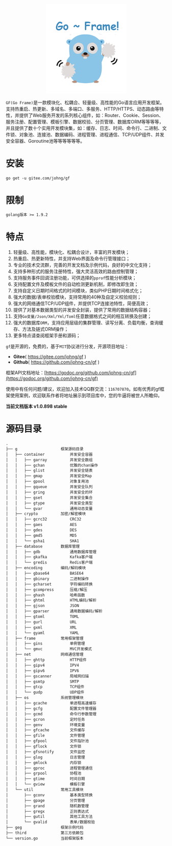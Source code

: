 <div align=center>
<img src="cover.png" width="250"/>
</div>

`GF(Go Frame)`是一款模块化、松耦合、轻量级、高性能的Go语言应用开发框架。支持热重启、热更新、多域名、多端口、多服务、HTTP/HTTPS、动态路由等特性，并提供了Web服务开发的系列核心组件，如：Router、Cookie、Session、服务注册、配置管理、模板引擎、数据校验、分页管理、数据库ORM等等等等，并且提供了数十个实用开发模块集，如：缓存、日志、时间、命令行、二进制、文件锁、对象池、连接池、数据编码、进程管理、进程通信、TCP/UDP组件、并发安全容器、Goroutine池等等等等等等。


# 安装
```html
go get -u gitee.com/johng/gf
```

# 限制
```html
golang版本 >= 1.9.2
```

# 特点
1. 轻量级、高性能，模块化、松耦合设计，丰富的开发模块；
1. 热重启、热更新特性，并支持Web界面及命令行管理接口；
1. 专业的技术交流群，完善的开发文档及示例代码，良好的中文化支持；
1. 支持多种形式的服务注册特性，强大灵活高效的路由控制管理；
1. 支持服务事件回调注册功能，可供选择的`pprof`性能分析模块；
1. 支持配置文件及模板文件的自动检测更新机制，即修改即生效；
1. 支持自定义日期时间格式的时间模块，类似PHP日期时间格式化；
1. 强大的数据/表单校验模块，支持常用的40种及自定义校验规则；
1. 强大的网络通信TCP/UDP组件，并提供TCP连接池特性，简便高效；
1. 提供了对基本数据类型的并发安全封装，提供了常用的数据结构容器；
1. 支持`Go变量/Json/Xml/Yml/Toml`任意数据格式之间的相互转换及创建；
1. 强大的数据库`ORM`，支持应用层级的集群管理、读写分离、负载均衡，查询缓存、方法及链式ORM操作；
12. 更多特点请查阅框架手册和源码；

`gf`是开源的，免费的，基于`MIT`协议进行分发，开源项目地址：
- **Gitee**( https://gitee.com/johng/gf )
- **Github**( https://github.com/johng-cn/gf )


框架API文档地址：[https://godoc.org/github.com/johng-cn/gf](https://godoc.org/github.com/johng-cn/gf)

使用中有任何问题/建议，欢迎加入技术QQ群交流：`116707870`。如有优秀的gf框架使用案例，欢迎联系作者将地址展示到项目库中，您的牛逼将被世人所瞻仰。

**当前文档版本 v1.0.898 stable**

# 源码目录

```html
.
├── g			        框架源码目录
│   ├── container           并发安全容器
│   │   ├── garray          并发安全数组
│   │   ├── gchan           优雅的chan操作
│   │   ├── glist           并发安全链表
│   │   ├── gmap            并发安全Map
│   │   ├── gpool           对象复用池
│   │   ├── gqueue          并发安全队列
│   │   ├── gring           并发安全的环
│   │   ├── gset            并发安全集合
│   │   ├── gtype           并发安全类型
│   │   └── gvar            通用动态变量
│   ├── crypto          加密/解密模块
│   │   ├── gcrc32          CRC32
│   │   ├── gaes            AES
│   │   ├── gdes            DES
│   │   ├── gmd5            MD5
│   │   └── gsha1           SHA1
│   ├── database        数据库管理
│   │   ├── gdb             通用数据库管理
│   │   ├── gkafka          Kafka客户端
│   │   └── gredis          Redis客户端
│   ├── encoding        编码/解码模块
│   │   ├── gbase64         BASE64
│   │   ├── gbinary         二进制操作
│   │   ├── gcharset        字符编码转换
│   │   ├── gcompress       压缩/解压
│   │   ├── ghash           哈希函数
│   │   ├── ghtml           HTML编码/解析
│   │   ├── gjson           JSON
│   │   ├── gparser         通用数据编码/解析
│   │   ├── gtoml           TOML
│   │   ├── gurl            URL
│   │   ├── gxml            XML
│   │   └── gyaml           YAML
│   ├── frame           常用框架管理
│   │   ├── gins            单例管理
│   │   └── gmvc            MVC开发模式
│   ├── net             网络通信管理
│   │   ├── ghttp           HTTP组件
│   │   ├── gipv4           IPV4
│   │   ├── gipv6           IPV6
│   │   ├── gscanner        局域网扫描
│   │   ├── gsmtp           SMTP
│   │   ├── gtcp            TCP组件
│   │   └── gudp            UDP组件
│   ├── os              系统管理模块
│   │   ├── gcache          单进程高速缓存
│   │   ├── gcfg            配置文件管理器
│   │   ├── gcmd            命令行参数管理
│   │   ├── gcron           定时任务
│   │   ├── genv            环境变量
│   │   ├── gfcache         文件缓存
│   │   ├── gfile           文件管理
│   │   ├── gfpool          文件指针池
│   │   ├── gflock          文件锁
│   │   ├── gfsnotify       文件监控
│   │   ├── glog            日志管理
│   │   ├── gmlock          内存锁
│   │   ├── gproc           进程管理通信
│   │   ├── grpool          协程池
│   │   ├── gtime           时间日期
│   │   └── gview           模板引擎
│   └── util            常用工具模块
│       ├── gconv           基本类型转换
│       ├── gpage           分页管理
│       ├── grand           随机数管理
│       ├── gregx           正则表达式
│       ├── gutil           其他工具方法
│       └── gvalid          表单/数据校验
├── geg                 框架示例代码
├── third               第三方依赖包
└── version.go          当前框架版本
```





